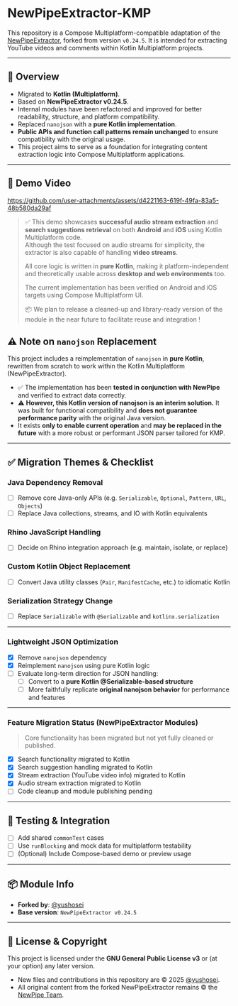 # NewPipeExtractor-KMP

This repository is a Compose Multiplatform-compatible adaptation of the [NewPipeExtractor](https://github.com/TeamNewPipe/NewPipeExtractor), forked from version `v0.24.5`. It is intended for extracting YouTube videos and comments within Kotlin Multiplatform projects.

---

## 📌 Overview

- Migrated to **Kotlin (Multiplatform)**.
- Based on **NewPipeExtractor v0.24.5**.
- Internal modules have been refactored and improved for better readability, structure, and platform compatibility.
- Replaced `nanojson` with a **pure Kotlin implementation**.
- **Public APIs and function call patterns remain unchanged** to ensure compatibility with the original usage.
- This project aims to serve as a foundation for integrating content extraction logic into Compose Multiplatform applications.

---



## 🎥 Demo Video


https://github.com/user-attachments/assets/d4221163-619f-49fa-83a5-48b580da29af
> ✅ This demo showcases **successful audio stream extraction** and **search suggestions retrieval** on both **Android** and **iOS** using Kotlin Multiplatform code.  
> Although the test focused on audio streams for simplicity, the extractor is also capable of handling **video streams**.
> 
> All core logic is written in **pure Kotlin**, making it platform-independent and theoretically usable across **desktop and web environments** too.  
>  
> The current implementation has been verified on Android and iOS targets using Compose Multiplatform UI.  
>  
> 📦 We plan to release a cleaned-up and library-ready version of the module in the near future to facilitate reuse and integration !


## ⚠️ Note on `nanojson` Replacement

This project includes a reimplementation of `nanojson` in **pure Kotlin**, rewritten from scratch to work within the Kotlin Multiplatform (NewPipeExtractor).

- ✅ The implementation has been **tested in conjunction with NewPipe** and verified to extract data correctly.
- ⚠ **However, this Kotlin version of nanojson is an interim solution.** It was built for functional compatibility and **does not guarantee performance parity** with the original Java version.
- It exists **only to enable current operation** and **may be replaced in the future** with a more robust or performant JSON parser tailored for KMP.

---

## ✅ Migration Themes & Checklist

### Java Dependency Removal
- [ ] Remove core Java-only APIs (e.g. `Serializable`, `Optional`, `Pattern`, `URL`, `Objects`)
- [ ] Replace Java collections, streams, and IO with Kotlin equivalents

### Rhino JavaScript Handling
- [ ] Decide on Rhino integration approach (e.g. maintain, isolate, or replace)

### Custom Kotlin Object Replacement
- [ ] Convert Java utility classes (`Pair`, `ManifestCache`, etc.) to idiomatic Kotlin

### Serialization Strategy Change
- [ ] Replace `Serializable` with `@Serializable` and `kotlinx.serialization`

---

### Lightweight JSON Optimization
- [x] Remove `nanojson` dependency
- [x] Reimplement `nanojson` using pure Kotlin logic
- [ ] Evaluate long-term direction for JSON handling:
  - [ ] Convert to a **pure Kotlin @Serializable-based structure**
  - [ ] More faithfully replicate **original nanojson behavior** for performance and features

---

### Feature Migration Status (NewPipeExtractor Modules)
> Core functionality has been migrated but not yet fully cleaned or published.

- [x] Search functionality migrated to Kotlin
- [x] Search suggestion handling migrated to Kotlin
- [x] Stream extraction (YouTube video info) migrated to Kotlin
- [x] Audio stream extraction migrated to Kotlin
- [ ] Code cleanup and module publishing pending

---

## 🧪 Testing & Integration
- [ ] Add shared `commonTest` cases
- [ ] Use `runBlocking` and mock data for multiplatform testability
- [ ] (Optional) Include Compose-based demo or preview usage

---

## 📦 Module Info
- **Forked by**: [@yushosei](https://github.com/yushosei)
- **Base version**: `NewPipeExtractor v0.24.5`

---

## 📄 License & Copyright

This project is licensed under the **GNU General Public License v3** or (at your option) any later version.

- New files and contributions in this repository are © 2025 [@yushosei](https://github.com/yushosei).
- All original content from the forked NewPipeExtractor remains © the [NewPipe Team](https://github.com/TeamNewPipe).
